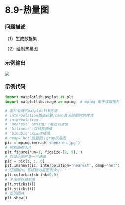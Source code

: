 # 8.9-热量图

### 问题描述

（1）生成数据集

（2）绘制热量图

### 示例输出

<img src="?raw=true" style="zoom:80%;" />

### 示例代码

```python
import matplotlib.pyplot as plt
import matplotlib.image as mpimg  # mpimg 用于读取图片

# 图片处理的matplotlib方法
# interpolation插值运算,cmap表示绘图时的样式
# interpolation：
# 'nearest'（默认值）:最近邻插值
# 'bilinear':双线性插值
# 'bicubic':双三次插值
# cmap=‘hot’热量图；gray灰度图
pic = mpimg.imread('shenzhen.jpg')
# 控制画布大小
plt.figure(num=1, figsize=(9, 5), )
# 仅显示图片第一个通道
pic = pic[:, :, 0]
plt.imshow(pic, interpolation='nearest', cmap='hot')
# 压缩90%，即控制力度图例大小
plt.colorbar(shrink=0.9)
# 关闭坐标轴刻度
plt.xticks(())
plt.yticks(())
# 显示图片
plt.show()

```